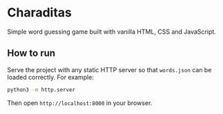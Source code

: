 # Charaditas

Simple word guessing game built with vanilla HTML, CSS and JavaScript.

## How to run

Serve the project with any static HTTP server so that `words.json` can be loaded correctly. For example:

```bash
python3 -m http.server
```

Then open `http://localhost:8000` in your browser.

